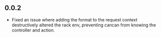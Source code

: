 
## 0.0.2
- Fixed an issue where adding the format to the request context
  destructively altered the rack env, preventing cancan from knowing the
  controller and action.
